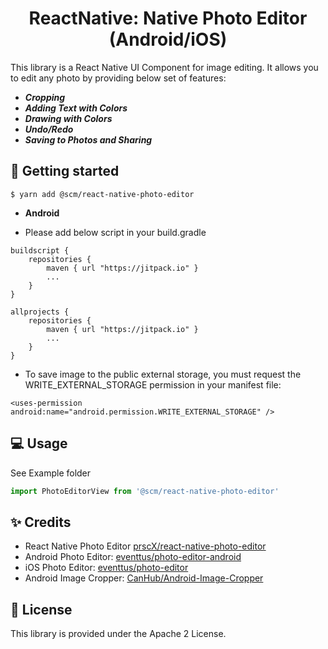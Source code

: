 <h1 align="center">
ReactNative: Native Photo Editor (Android/iOS)
</h1>

This library is a React Native UI Component for image editing. It allows you to edit any photo by providing below set of features:

* _**Cropping**_
* _**Adding Text with Colors**_
* _**Drawing with Colors**_
* _**Undo/Redo**_
* _**Saving to Photos and Sharing**_

## 📖 Getting started

`$ yarn add @scm/react-native-photo-editor`

- **Android**

- Please add below script in your build.gradle

```
buildscript {
    repositories {
        maven { url "https://jitpack.io" }
        ...
    }
}

allprojects {
    repositories {
        maven { url "https://jitpack.io" }
        ...
    }
}
```

- To save image to the public external storage, you must request the WRITE_EXTERNAL_STORAGE permission in your manifest file:

`<uses-permission android:name="android.permission.WRITE_EXTERNAL_STORAGE" />`

## 💻 Usage

See Example folder
```js
import PhotoEditorView from '@scm/react-native-photo-editor'

```

## ✨ Credits
- React Native Photo Editor [prscX/react-native-photo-editor](https://github.com/prscX/react-native-photo-editor)
- Android Photo Editor: [eventtus/photo-editor-android](https://github.com/eventtus/photo-editor-android)
- iOS Photo Editor: [eventtus/photo-editor](https://github.com/eventtus/photo-editor)
- Android Image Cropper: [CanHub/Android-Image-Cropper](https://github.com/CanHub/Android-Image-Cropper)

## 📜 License
This library is provided under the Apache 2 License.
